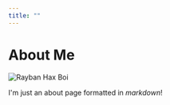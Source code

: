 ```yaml
---
title: ""
---
```


<h1 class="text-center">About Me</h1>

<img src="http://i.imgur.com/PPgktlE.gif" alt="Rayban Hax Boi" class="img-circle center-block" />

<div class="text-center" markdown=1>

I'm just an about page formatted in _markdown_!

</div>
